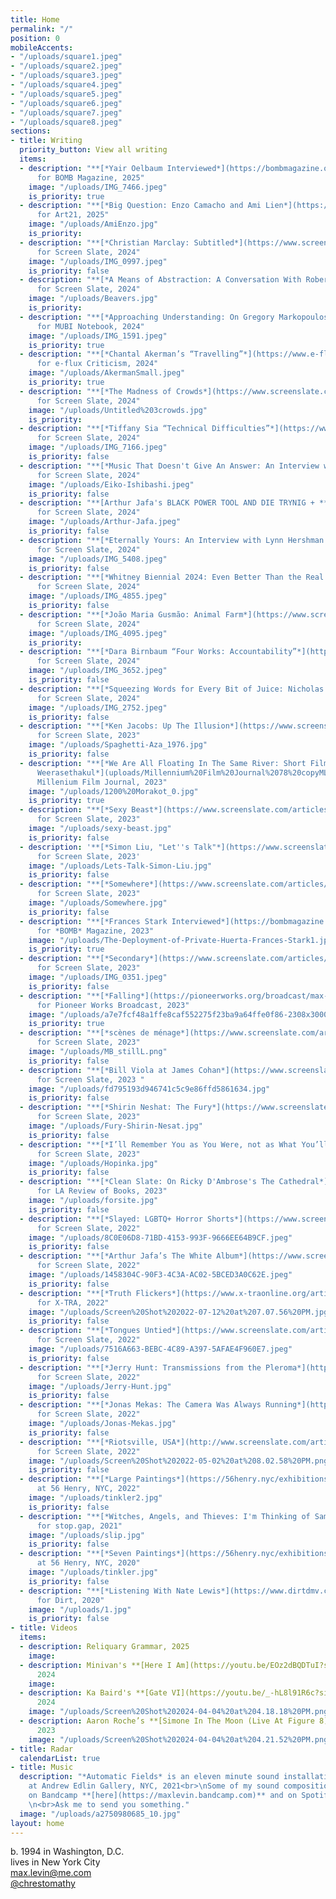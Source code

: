 ```yaml
---
title: Home
permalink: "/"
position: 0
mobileAccents:
- "/uploads/square1.jpeg"
- "/uploads/square2.jpeg"
- "/uploads/square3.jpeg"
- "/uploads/square4.jpeg"
- "/uploads/square5.jpeg"
- "/uploads/square6.jpeg"
- "/uploads/square7.jpeg"
- "/uploads/square8.jpeg"
sections:
- title: Writing
  priority_button: View all writing
  items:
  - description: "**[*Yair Oelbaum Interviewed*](https://bombmagazine.org/articles/2025/02/24/yair-oelbaum-by-max-levin/)**
      for BOMB Magazine, 2025"
    image: "/uploads/IMG_7466.jpeg"
    is_priority: true
  - description: "**[*Big Question: Enzo Camacho and Ami Lien*](https://art21.org/read/big-question-enzo-camacho-and-ami-lien/)**
      for Art21, 2025"
    image: "/uploads/AmiEnzo.jpg"
    is_priority: 
  - description: "**[*Christian Marclay: Subtitled*](https://www.screenslate.com/articles/christian-marclay-subtitled)**
      for Screen Slate, 2024"
    image: "/uploads/IMG_0997.jpeg"
    is_priority: false
  - description: "**[*A Means of Abstraction: A Conversation With Robert Beavers*](https://www.screenslate.com/articles/means-abstraction-conversation-robert-beavers)**
      for Screen Slate, 2024"
    image: "/uploads/Beavers.jpg"
    is_priority: 
  - description: "**[*Approaching Understanding: On Gregory Markopoulos’s Temenos*](https://mubi.com/en/notebook/posts/approaching-understanding-on-gregory-markopoulos-s-temenos)**
      for MUBI Notebook, 2024"
    image: "/uploads/IMG_1591.jpeg"
    is_priority: true
  - description: "**[*Chantal Akerman’s “Travelling”*](https://www.e-flux.com/criticism/619146/chantal-akerman-s-travelling)**
      for e-flux Criticism, 2024"
    image: "/uploads/AkermanSmall.jpeg"
    is_priority: true
  - description: "**[*The Madness of Crowds*](https://www.screenslate.com/articles/madness-crowds)**
      for Screen Slate, 2024"
    image: "/uploads/Untitled%203crowds.jpg"
    is_priority: 
  - description: "**[*Tiffany Sia “Technical Difficulties”*](https://www.screenslate.com/articles/tiffany-sia-technical-difficulties)**
      for Screen Slate, 2024"
    image: "/uploads/IMG_7166.jpeg"
    is_priority: false
  - description: "**[*Music That Doesn't Give An Answer: An Interview with Eiko Ishibashi*](https://www.screenslate.com/articles/music-doesnt-give-answer-interview-eiko-ishibashi)**
      for Screen Slate, 2024"
    image: "/uploads/Eiko-Ishibashi.jpeg"
    is_priority: false
  - description: "**[Arthur Jafa's BLACK POWER TOOL AND DIE TRYNIG + *****](https://www.screenslate.com/articles/arthur-jafas-black-power-tool-and-die-trynig)**
      for Screen Slate, 2024"
    image: "/uploads/Arthur-Jafa.jpeg"
    is_priority: false
  - description: "**[*Eternally Yours: An Interview with Lynn Hershman Leeson*](https://www.screenslate.com/articles/eternally-yours-interview-lynn-hershman-leeson)**
      for Screen Slate, 2024"
    image: "/uploads/IMG_5408.jpeg"
    is_priority: false
  - description: "**[*Whitney Biennial 2024: Even Better Than the Real Thing*](https://www.screenslate.com/articles/whitney-biennial-2024-even-better-real-thing)**
      for Screen Slate, 2024"
    image: "/uploads/IMG_4855.jpeg"
    is_priority: false
  - description: "**[*João Maria Gusmão: Animal Farm*](https://www.screenslate.com/articles/joao-maria-gusmao-animal-farm)**
      for Screen Slate, 2024"
    image: "/uploads/IMG_4095.jpeg"
    is_priority: 
  - description: "**[*Dara Birnbaum “Four Works: Accountability”*](https://www.screenslate.com/articles/dara-birnbaum-four-works-accountability)**
      for Screen Slate, 2024"
    image: "/uploads/IMG_3652.jpeg"
    is_priority: false
  - description: "**[*Squeezing Words for Every Bit of Juice: Nicholas Elliott Interview*](https://www.screenslate.com/articles/squeezing-words-every-bit-juice-nicholas-elliott-serge-daney)**
      for Screen Slate, 2024"
    image: "/uploads/IMG_2752.jpeg"
    is_priority: false
  - description: "**[*Ken Jacobs: Up The Illusion*](https://www.screenslate.com/articles/ken-jacobs-illusion)**
      for Screen Slate, 2023"
    image: "/uploads/Spaghetti-Aza_1976.jpg"
    is_priority: false
  - description: "**[*We Are All Floating In The Same River: Short Films by Apichatpong
      Weerasethakul*](uploads/Millennium%20Film%20Journal%2078%20copyML.pdf)** for
      Millenium Film Journal, 2023"
    image: "/uploads/1200%20Morakot_0.jpg"
    is_priority: true
  - description: "**[*Sexy Beast*](https://www.screenslate.com/articles/sexy-beast)**
      for Screen Slate, 2023"
    image: "/uploads/sexy-beast.jpg"
    is_priority: false
  - description: '**[*Simon Liu, "Let''s Talk"*](https://www.screenslate.com/articles/simon-liu-lets-talk)**
      for Screen Slate, 2023'
    image: "/uploads/Lets-Talk-Simon-Liu.jpg"
    is_priority: false
  - description: "**[*Somewhere*](https://www.screenslate.com/articles/somewhere)**
      for Screen Slate, 2023"
    image: "/uploads/Somewhere.jpg"
    is_priority: false
  - description: "**[*Frances Stark Interviewed*](https://bombmagazine.org/articles/frances-stark-interviewed/)**
      for *BOMB* Magazine, 2023"
    image: "/uploads/The-Deployment-of-Private-Huerta-Frances-Stark1.jpg"
    is_priority: true
  - description: "**[*Secondary*](https://www.screenslate.com/articles/secondary)**
      for Screen Slate, 2023"
    image: "/uploads/IMG_0351.jpeg"
    is_priority: false
  - description: "**[*Falling*](https://pioneerworks.org/broadcast/max-levin-post-pandemic-fainting-at-concerts)**
      for Pioneer Works Broadcast, 2023"
    image: "/uploads/a7e7fcf48a1ffe8caf552275f23ba9a64ffe0f86-2308x3000.jpeg"
    is_priority: true
  - description: "**[*scènes de ménage*](https://www.screenslate.com/articles/scenes-de-menage)**
      for Screen Slate, 2023"
    image: "/uploads/MB_stillL.png"
    is_priority: false
  - description: "**[*Bill Viola at James Cohan*](https://www.screenslate.com/articles/bill-viola-james-cohan)**
      for Screen Slate, 2023 "
    image: "/uploads/fd795193d946741c5c9e86ffd5861634.jpg"
    is_priority: false
  - description: "**[*Shirin Neshat: The Fury*](https://www.screenslate.com/articles/shirin-neshat-fury)**
      for Screen Slate, 2023"
    image: "/uploads/Fury-Shirin-Nesat.jpg"
    is_priority: false
  - description: "**[*I’ll Remember You as You Were, not as What You’ll Become*](https://www.screenslate.com/articles/ill-remember-you-you-were-not-what-youll-become)**
      for Screen Slate, 2023"
    image: "/uploads/Hopinka.jpg"
    is_priority: false
  - description: "**[*Clean Slate: On Ricky D'Ambrose's The Cathedral*](https://lareviewofbooks.org/article/clean-slate-on-ricky-dambroses-the-cathedral/)**
      for LA Review of Books, 2023"
    image: "/uploads/forsite.jpg"
    is_priority: false
  - description: "**[*Slayed: LGBTQ+ Horror Shorts*](https://www.screenslate.com/articles/slayed-lgbtq-horror-shorts)**
      for Screen Slate, 2022"
    image: "/uploads/8C0E06D8-71BD-4153-993F-9666EE64B9CF.jpeg"
    is_priority: false
  - description: "**[*Arthur Jafa’s The White Album*](https://www.screenslate.com/articles/arthur-jafas-white-album)**
      for Screen Slate, 2022"
    image: "/uploads/1458304C-90F3-4C3A-AC02-5BCED3A0C62E.jpeg"
    is_priority: false
  - description: "**[*Truth Flickers*](https://www.x-traonline.org/article/truth-flickers)**
      for X-TRA, 2022"
    image: "/uploads/Screen%20Shot%202022-07-12%20at%207.07.56%20PM.jpg"
    is_priority: false
  - description: "**[*Tongues Untied*](https://www.screenslate.com/articles/tongues-untied)**
      for Screen Slate, 2022"
    image: "/uploads/7516A663-BEBC-4C89-A397-5AFAE4F960E7.jpeg"
    is_priority: false
  - description: "**[*Jerry Hunt: Transmissions from the Pleroma*](http://screenslate.com/articles/jerry-hunt-transmissions-pleroma)**
      for Screen Slate, 2022"
    image: "/uploads/Jerry-Hunt.jpg"
    is_priority: false
  - description: "**[*Jonas Mekas: The Camera Was Always Running*](http://www.screenslate.com/articles/jonas-mekas-camera-was-always-running)**
      for Screen Slate, 2022"
    image: "/uploads/Jonas-Mekas.jpg"
    is_priority: false
  - description: "**[*Riotsville, USA*](http://www.screenslate.com/articles/riotsville-usa)**
      for Screen Slate, 2022"
    image: "/uploads/Screen%20Shot%202022-05-02%20at%208.02.58%20PM.png"
    is_priority: false
  - description: "**[*Large Paintings*](https://56henry.nyc/exhibitions/large-paintings)**
      at 56 Henry, NYC, 2022"
    image: "/uploads/tinkler2.jpg"
    is_priority: false
  - description: "**[*Witches, Angels, and Thieves: I'm Thinking of Sampling Things*](https://maxlevin.me/galleries/stopgap.html)**
      for stop.gap, 2021"
    image: "/uploads/slip.jpg"
    is_priority: false
  - description: "**[*Seven Paintings*](https://56henry.nyc/exhibitions/seven-paintings)**
      at 56 Henry, NYC, 2020"
    image: "/uploads/tinkler.jpg"
    is_priority: false
  - description: "**[*Listening With Nate Lewis*](https://www.dirtdmv.com/writing/2020/5/31/listening-with-nate-lewis)**
      for Dirt, 2020"
    image: "/uploads/1.jpg"
    is_priority: false
- title: Videos
  items:
  - description: Reliquary Grammar, 2025
    image: 
  - description: Minivan's **[Here I Am](https://youtu.be/EOz2dBQDTuI?si=OCM42ZyhP854Cdam)**,
      2024
    image: 
  - description: Ka Baird's **[Gate VI](https://youtu.be/_-hL8l91R6c?si=UyyfVLUFbqh9phFx)**,
      2024
    image: "/uploads/Screen%20Shot%202024-04-04%20at%204.18.18%20PM.png"
  - description: Aaron Roche’s **[Simone In The Moon (Live At Figure 8)](https://youtu.be/_83euDlNVJg?si=yfb11M07G9v_VPaH)**,
      2023
    image: "/uploads/Screen%20Shot%202024-04-04%20at%204.21.52%20PM.png"
- title: Radar
  calendarList: true
- title: Music
  description: "*Automatic Fields* is an eleven minute sound installation I presented
    at Andrew Edlin Gallery, NYC, 2021<br>\nSome of my sound compositions can be found
    on Bandcamp **[here](https://maxlevin.bandcamp.com)** and on Spotify **[here](https://open.spotify.com/artist/2HWVsbMc3Zv65tB6pdIAVd?si=IF-qOJwySlq2375-cb69dQ)**.
    \n<br>Ask me to send you something."
  image: "/uploads/a2750980685_10.jpg"
layout: home
---
```


b. 1994 in Washington, D.C.\
lives in New York City\
[max.levin@me.com](mailto:max.levin@me.com)\
[@chrestomathy](https://www.instagram.com/chrestomathy/)
